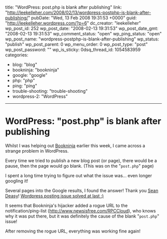 title: "WordPress: post.php is blank after publishing"
link: "http://leekelleher.com/2008/02/13/wordpress-postphp-is-blank-after-publishing/"
pubDate: "Wed, 13 Feb 2008 19:31:53 +0000"
guid: "http://leekelleher.wordpress.com/?p=6"
dc_creator: "leekelleher"
wp_post_id: 252
wp_post_date: "2008-02-13 19:31:53"
wp_post_date_gmt: "2008-02-13 19:31:53"
wp_comment_status: "open"
wp_ping_status: "open"
wp_post_name: "wordpress-postphp-is-blank-after-publishing"
wp_status: "publish"
wp_post_parent: 0
wp_menu_order: 0
wp_post_type: "post"
wp_post_password: ""
wp_is_sticky: 0dsq_thread_id: 1054583959
categories:
  - blog: "blog"
  - bookninja: "bookninja"
  - google: "google"
  - php: "php"
  - ping: "ping"
  - trouble-shooting: "trouble-shooting"
  - wordpress-2: "WordPress"

---

# WordPress: "post.php" is blank after publishing

Whilst I was helping out <a href="http://www.bookninja.com/">Bookninja</a> earlier this week, I came across a strange problem in WordPress.

Every time we tried to publish a new blog post (or page), there would be a pause, then the page would go blank.
(This was on the "<code>post.php</code>" page)

I spent a long time trying to figure out what the issue was... even longer googling it!

Several pages into the Google results, I found the answer! Thank you <a href="http://www.seandeasy.com/">Sean Deasy</a>!
<a href="http://www.seandeasy.com/wordpress-posting-issue-solved-at-last/">Wordpress posting issue solved at last :)</a>

It seems that Bookninja's hijacker added a rogue URL to the notification/ping-list (http://www.newsisfree.com/RPCCloud), who knows why it was put there, but it was definitely the cause of the blank "<code>post.php</code>" issue!

After removing the rogue URL, everything was working fine again!